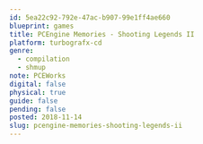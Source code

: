 ```yaml
---
id: 5ea22c92-792e-47ac-b907-99e1ff4ae660
blueprint: games
title: PCEngine Memories - Shooting Legends II
platform: turbografx-cd
genre:
  - compilation
  - shmup
note: PCEWorks
digital: false
physical: true
guide: false
pending: false
posted: 2018-11-14
slug: pcengine-memories-shooting-legends-ii
---
```

